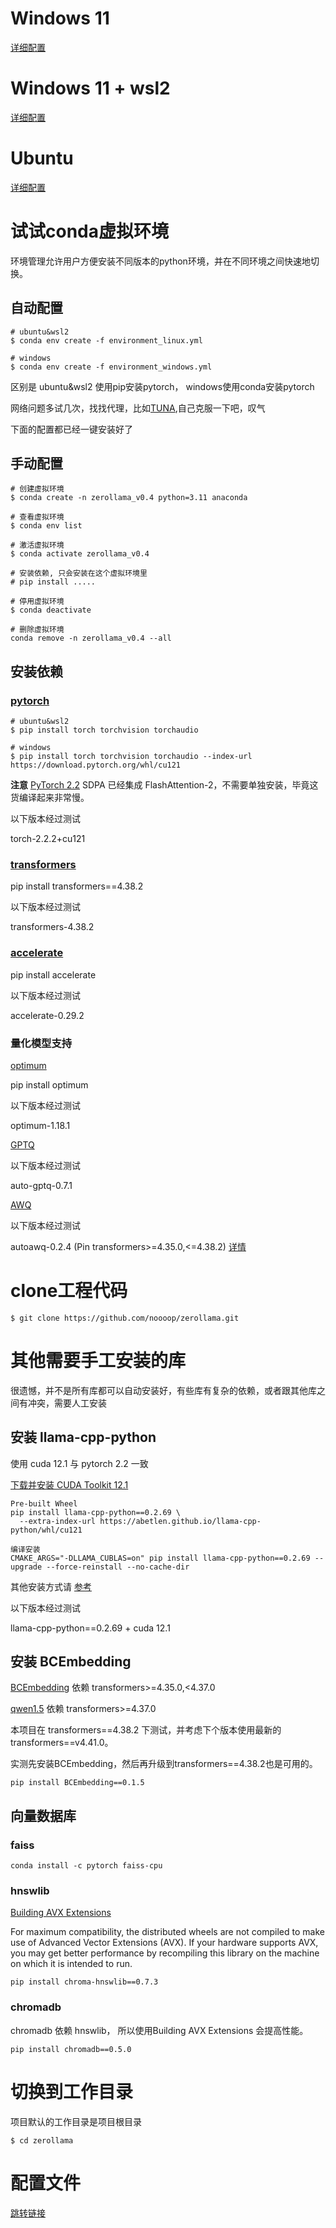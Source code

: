 # Windows 11
[详细配置](./windows.md)

# Windows 11 + wsl2
[详细配置](./wsl2.md)

# Ubuntu
[详细配置](./ubuntu.md)

# 试试conda虚拟环境
环境管理允许用户方便安装不同版本的python环境，并在不同环境之间快速地切换。

## 自动配置
```
# ubuntu&wsl2
$ conda env create -f environment_linux.yml

# windows
$ conda env create -f environment_windows.yml
```
区别是 ubuntu&wsl2 使用pip安装pytorch， windows使用conda安装pytorch

网络问题多试几次，找找代理，比如[TUNA](https://mirrors.tuna.tsinghua.edu.cn/help/anaconda/),自己克服一下吧，叹气

下面的配置都已经一键安装好了

## 手动配置
```
# 创建虚拟环境
$ conda create -n zerollama_v0.4 python=3.11 anaconda

# 查看虚拟环境
$ conda env list 

# 激活虚拟环境
$ conda activate zerollama_v0.4

# 安装依赖, 只会安装在这个虚拟环境里
# pip install .....

# 停用虚拟环境
$ conda deactivate

# 删除虚拟环境
conda remove -n zerollama_v0.4 --all
```

## 安装依赖
### [pytorch](https://pytorch.org/get-started/locally/)  

```
# ubuntu&wsl2
$ pip install torch torchvision torchaudio

# windows
$ pip install torch torchvision torchaudio --index-url https://download.pytorch.org/whl/cu121
```

**注意**
[PyTorch 2.2](https://github.com/pytorch/pytorch/releases/tag/v2.2.0) SDPA 已经集成 FlashAttention-2，不需要单独安装，毕竟这货编译起来非常慢。

以下版本经过测试

torch-2.2.2+cu121

### [transformers](https://github.com/huggingface/transformers)

pip install transformers==4.38.2

以下版本经过测试

transformers-4.38.2

### [accelerate](https://github.com/huggingface/accelerate)

pip install accelerate

以下版本经过测试

accelerate-0.29.2

### 量化模型支持
[optimum](https://github.com/huggingface/optimum)

pip install optimum

以下版本经过测试

optimum-1.18.1

[GPTQ](https://github.com/AutoGPTQ/AutoGPTQ)

以下版本经过测试

auto-gptq-0.7.1

[AWQ](https://github.com/casper-hansen/AutoAWQ)

以下版本经过测试

autoawq-0.2.4 (Pin transformers>=4.35.0,<=4.38.2) [详情](https://github.com/casper-hansen/AutoAWQ/releases/tag/v0.2.4)

# clone工程代码
```
$ git clone https://github.com/noooop/zerollama.git
```

# 其他需要手工安装的库
很遗憾，并不是所有库都可以自动安装好，有些库有复杂的依赖，或者跟其他库之间有冲突，需要人工安装

## 安装 llama-cpp-python
使用 cuda 12.1 与 pytorch 2.2 一致

[下载并安装 CUDA Toolkit 12.1](https://developer.nvidia.com/cuda-12-1-1-download-archive)

```
Pre-built Wheel
pip install llama-cpp-python==0.2.69 \
  --extra-index-url https://abetlen.github.io/llama-cpp-python/whl/cu121
  
编译安装
CMAKE_ARGS="-DLLAMA_CUBLAS=on" pip install llama-cpp-python==0.2.69 --upgrade --force-reinstall --no-cache-dir
```

其他安装方式请 [参考](https://github.com/abetlen/llama-cpp-python#installation)

以下版本经过测试

llama-cpp-python==0.2.69 + cuda 12.1

## 安装 BCEmbedding

[BCEmbedding](https://github.com/noooop/zerollama/tree/main/zerollama/models/bce) 依赖 transformers>=4.35.0,<4.37.0

[qwen1.5](https://github.com/noooop/zerollama/tree/main/zerollama/models/qwen) 依赖 transformers>=4.37.0

本项目在 transformers==4.38.2 下测试，并考虑下个版本使用最新的 transformers==v4.41.0。

实测先安装BCEmbedding，然后再升级到transformers==4.38.2也是可用的。

```
pip install BCEmbedding==0.1.5
```

## 向量数据库

### faiss
```
conda install -c pytorch faiss-cpu
```

### hnswlib
[Building AVX Extensions ](https://github.com/chroma-core/hnswlib?tab=readme-ov-file#building-avx-extensions)

For maximum compatibility, the distributed wheels are not compiled to make use of Advanced Vector Extensions (AVX). If your hardware supports AVX, you may get better performance by recompiling this library on the machine on which it is intended to run.

```
pip install chroma-hnswlib==0.7.3
```

### chromadb

chromadb 依赖 hnswlib， 所以使用Building AVX Extensions 会提高性能。
```
pip install chromadb==0.5.0
```

# 切换到工作目录
项目默认的工作目录是项目根目录
```
$ cd zerollama
```

 
# 配置文件
[跳转链接](https://github.com/noooop/zerollama/tree/main/zerollama/core/config)

